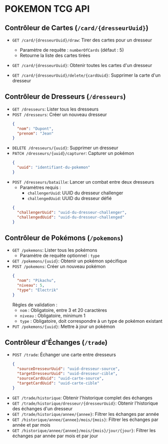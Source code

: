 # **POKEMON TCG API**

## Contrôleur de Cartes (`/card/{dresseurUuid}`)
- `GET /card/{dresseurUuid}/draw`: Tirer des cartes pour un dresseur
  - Paramètre de requête : `numberOfCards` (défaut : 5)
  - Retourne la liste des cartes tirées

- `GET /card/{dresseurUuid}`: Obtenir toutes les cartes d'un dresseur
- `GET /card/{dresseurUuid}/delete/{cardUuid}`: Supprimer la carte d'un dresseur

## Contrôleur de Dresseurs (`/dresseurs`)
- `GET /dresseurs`: Lister tous les dresseurs
- `POST /dresseurs`: Créer un nouveau dresseur
  ```json
  {
    "nom": "Dupont",
    "prenom": "Jean"
  }
  ```
- `DELETE /dresseurs/{uuid}`: Supprimer un dresseur
- `PATCH /dresseurs/{uuid}/capturer`: Capturer un pokémon
  ```json
  {
    "uuid": "identifiant-du-pokemon"
  }
  ```
- `POST /dresseurs/bataille`: Lancer un combat entre deux dresseurs
  - Paramètres requis : 
    - `challengerUuid`: UUID du dresseur challenger
    - `challengedUuid`: UUID du dresseur défié
  ```json
  {
    "challengerUuid": "uuid-du-dresseur-challenger",
    "challengedUuid": "uuid-du-dresseur-challenged"
  }
  ```

## Contrôleur de Pokémons (`/pokemons`)
- `GET /pokemons`: Lister tous les pokémons
  - Paramètre de requête optionnel : `type`
- `GET /pokemons/{uuid}`: Obtenir un pokémon spécifique
- `POST /pokemons`: Créer un nouveau pokémon
  ```json
  {
    "nom": "Pikachu",
    "niveau": 5,
    "type": "Électrik"
  }
  ```
  Règles de validation :
  - `nom` : Obligatoire, entre 3 et 20 caractères
  - `niveau` : Obligatoire, minimum 1
  - `type` : Obligatoire, doit correspondre à un type de pokémon existant
- `PUT /pokemons/{uuid}`: Mettre à jour un pokémon

## Contrôleur d'Échanges (`/trade`)
- `POST /trade`: Échanger une carte entre dresseurs
  ```json
  {
    "sourceDresseurUuid": "uuid-dresseur-source",
    "targetDresseurUuid": "uuid-dresseur-cible",
    "sourceCardUuid": "uuid-carte-source",
    "targetCardUuid": "uuid-carte-cible"
  }
  ```
- `GET /trade/historique`: Obtenir l'historique complet des échanges
- `GET /trade/historique/dresseur/{dresseurUuid}`: Obtenir l'historique des échanges d'un dresseur
- `GET /trade/historique/annee/{annee}`: Filtrer les échanges par année
- `GET /historique/annee/{annee}/mois/{mois}`: Filtrer les échanges par année et par mois
- `GET /historique/annee/{annee}/mois/{mois}/jour/{jour}`: Filtrer les échanges par année par mois et par jour